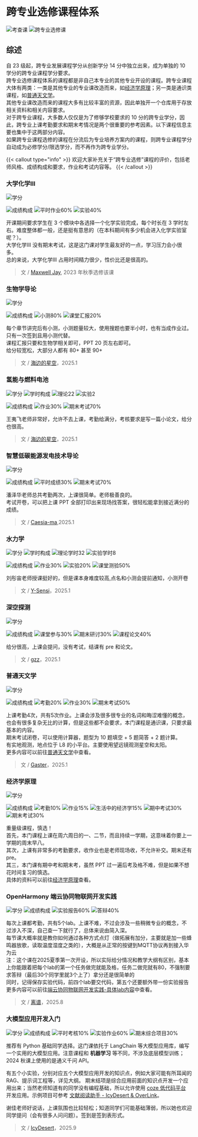 # 跨专业选修课程体系

<!--
1. 通过 [Shields.io](https://shields.io/) 生成如下的徽章，标注课程的基本信息。
2. 请根据课程的具体内容增删仓库的子文件夹。子文件夹建议使用小写英文，并且添加 README.md。
3. 关于课程的描述可以不止以下几个方面，酌情增删。
4. hoa.moe 生成本课程对应页面后，请将页面链接复制到 GitHub 仓库的 About/Website 中。
5. 可以在 GitHub 页面的 About/Topics 中为课程添加话题名称。
-->

![考查课](https://img.shields.io/badge/%E8%80%83%E6%9F%A5%E8%AF%BE-green)
![跨专业选修课](https://img.shields.io/badge/%E8%B7%A8%E4%B8%93%E4%B8%9A%E9%80%89%E4%BF%AE%E8%AF%BE-lightskyblue)

## 综述

自 23 级起，跨专业发展课程学分从创新学分 14 分中独立出来，成为单独的 10 学分的跨专业课程学分要求。<br>
跨专业选修课程体系的课程都是非自己本专业的其他专业开设的课程。跨专业课程大体有两类：一类是其他专业的专业课改造而来，如[经济学原理](https://hoa.moe/docs/cross-specialty/chem1012/)；另一类是通识类课程，如[普通天文学](https://hoa.moe/docs/cross-specialty/spst1004/)。<br>
其他专业课改造而来的课程大多有比较丰富的资源，因此单独开一个仓库用于存放相关资料和相关内容要求。<br>
对于跨专业课程，大多数人仅仅是为了修够学校要求的 10 分的跨专业学分，因此，跨专业上课考勤要求和期末考情况是两个很重要的参考因素。以下课程信息主要也集中于这两部分内容。<br>
如果跨专业课程选修的课程在分流后为专业培养方案内的课程，则跨专业课程学分自动成为必修学分/限选学分，而不再作为跨专业学分。

{{< callout type="info" >}}
  欢迎大家补充关于“跨专业选修”课程的评价，包括老师风格、成绩构成和要求，作业和考试内容等。
{{< /callout >}}

### 大学化学III

![学分](https://img.shields.io/badge/%E5%AD%A6%E5%88%86-2-moccasin)

![成绩构成](https://img.shields.io/badge/%E6%88%90%E7%BB%A9%E6%9E%84%E6%88%90-gold)
![平时作业60%](https://img.shields.io/badge/平时作业-60%25-wheat)
![实验40%](https://img.shields.io/badge/实验-40%25-wheat)

开课期间要求学生在 3 个模块中各选择一个化学实验完成，每个时长在 3 学时左右。难度整体都一般，还是挺有意思的（在本科期间有多少机会进入化学实验室呢？）。<br>
大学化学III 没有期末考试，这是这门课对学生最友好的一点，学习压力会小很多。<br>
总的来说，大学化学III 占用时间精力很少，性价比还是很高的。

> 文 / [Maxwell Jay](https://github.com/MaxwellJay256), 2023 年秋季选修该课

### 生物学导论

![学分](https://img.shields.io/badge/%E5%AD%A6%E5%88%86-2-moccasin)

![成绩构成](https://img.shields.io/badge/%E6%88%90%E7%BB%A9%E6%9E%84%E6%88%90-gold)
![小测80%](https://img.shields.io/badge/小测-80%25-wheat)
![课堂汇报20%](https://img.shields.io/badge/课堂汇报-20%25-wheat)

每个章节讲完后有小测，小测题量较大，使用搜题也要半小时，也有当成作业过。<br>
只有一次签到且用小测代替。<br>
课程汇报只要和生物学相关即可，PPT 20 页左右即可。<br>
给分较宽松，大部分人都有 80+ 甚至 90+

> 文 / [海边的星空](https://)，2025.1

### 氢能与燃料电池

![学分](https://img.shields.io/badge/%E5%AD%A6%E5%88%86-1.5-moccasin)
![学时构成](https://img.shields.io/badge/学时构成-gold)
![理论22](https://img.shields.io/badge/理论-22-wheat)
![实验2](https://img.shields.io/badge/实验-2-wheat)

![成绩构成](https://img.shields.io/badge/%E6%88%90%E7%BB%A9%E6%9E%84%E6%88%90-gold)
![作业30%](https://img.shields.io/badge/%E4%BD%9C%E4%B8%9A-40%25-wheat)
![期末考试70%](https://img.shields.io/badge/%E6%9C%9F%E6%9C%AB%E8%80%83%E8%AF%95-60%25-wheat)

王夷飞老师非常好，允许不去上课，考勤给满分，考核要求是写一篇小论文，给分也很高。

> 文 / [海边的星空]()，2025.1

### 智慧低碳能源发电技术导论

![学分](https://img.shields.io/badge/%E5%AD%A6%E5%88%86-2-moccasin)

![成绩构成](https://img.shields.io/badge/%E6%88%90%E7%BB%A9%E6%9E%84%E6%88%90-gold)
![平时成绩30%](https://img.shields.io/badge/平时成绩-30%25-wheat)
![期末考试70%](https://img.shields.io/badge/%E6%9C%9F%E6%9C%AB%E8%80%83%E8%AF%95-70%25-wheat)

潘泽华老师总共考勤两次，上课很简单。老师极善良的。<br>
考试开卷，可以把上课 PPT 全部打印出来现场找答案，很轻松能拿到接近满分的成绩。

> 文 / [Caesia-ma](https://github.com/Caesia-ma/),2025.1

### 水力学

![学分](https://img.shields.io/badge/%E5%AD%A6%E5%88%86-2.5-moccasin)
![学时构成](https://img.shields.io/badge/学时构成-gold)
![理论学时32](https://img.shields.io/badge/理论学时-32-wheat)
![实验学时8](https://img.shields.io/badge/实验学时-8-wheat)

![成绩构成](https://img.shields.io/badge/%E6%88%90%E7%BB%A9%E6%9E%84%E6%88%90-gold)
![作业30%](https://img.shields.io/badge/%E4%BD%9C%E4%B8%9A-30%25-wheat)
![实验20%](https://img.shields.io/badge/实验-20%25-wheat)
![课堂测验50%](https://img.shields.io/badge/课堂测验-50%25-wheat)

刘彤宙老师授课挺好的，但是课本身难度较高,点名和小测会提前通知，小测开卷
    
> 文 / [Y-Sensi](https://github.com/Y-Sensi)，2025.1

### 深空探测

![学分](https://img.shields.io/badge/%E5%AD%A6%E5%88%86-2-moccasin)

![成绩构成](https://img.shields.io/badge/%E6%88%90%E7%BB%A9%E6%9E%84%E6%88%90-gold)
![课堂参与30%](https://img.shields.io/badge/课堂参与-30%25-wheat)
![期末研讨30%](https://img.shields.io/badge/期末研讨-30%25-wheat)
![课程论文40%](https://img.shields.io/badge/课程论文-40%25-wheat)

给分很高，上课会提问，没有考试，结课有 pre 和论文。

> 文 / [gzz](https://github.com/gzz677)，2025.1

### 普通天文学

![学分](https://img.shields.io/badge/%E5%AD%A6%E5%88%86-2-moccasin)

![成绩构成](https://img.shields.io/badge/%E6%88%90%E7%BB%A9%E6%9E%84%E6%88%90-gold)
![考勤20%](https://img.shields.io/badge/考勤-20%25-wheat)
![作业30%](https://img.shields.io/badge/%E4%BD%9C%E4%B8%9A-30%25-wheat)
![期末考试50%](https://img.shields.io/badge/%E6%9C%9F%E6%9C%AB%E8%80%83%E8%AF%95-60%25-wheat)

上课考勤4次，共有5次作业。上课会涉及很多很专业的名词和晦涩难懂的概念，也会有很多复杂无比的计算，但是这些都不会要求，本门课程是通识课，只要求最基本的内容。<br>
期末考试闭卷，可以使用计算器，题型为 10 题填空 + 5 题简答 + 2 题计算。<br>
有实地观测，地点位于 L8 的小平台。主要使用望远镜观测星空和太阳。<br>
更多内容可以前往[普通天文学](https://hoa.moe/docs/cross-specialty/spst1004/)中查看。

> 文 / [Gaster](https://github.com/WDGaster703)，2025.1

### 经济学原理

![学分](https://img.shields.io/badge/%E5%AD%A6%E5%88%86-4-moccasin)

![成绩构成](https://img.shields.io/badge/%E6%88%90%E7%BB%A9%E6%9E%84%E6%88%90-gold)
![考勤10%](https://img.shields.io/badge/考勤-10%25-wheat)
![作业15%](https://img.shields.io/badge/%E4%BD%9C%E4%B8%9A-15%25-wheat)
![生活中的经济学15%](https://img.shields.io/badge/生活中的经济学-15%25-wheat)
![期中考试30%](https://img.shields.io/badge/期中考试-30%25-wheat)
![期末考试30%](https://img.shields.io/badge/%E6%9C%9F%E6%9C%AB%E8%80%83%E8%AF%95-30%25-wheat)

重量级课程，慎选！<br>
首先，本门课程上课在周六周日的一、二节，而且持续一学期，这意味着你要上一学期的周末早八。<br>
其次，上课有非常多的考勤要求，收作业也是老师现场收，不允许补交。期末还有pre。<br>
其三，本门课有期中考和期末考，虽然 PPT 过一遍后考及格不难，但是如果不想花时间复习的慎选。<br>
具体的资料可以前往[经济学原理](https://hoa.moe/docs/cross-specialty/econ2005f/)查看。

### OpenHarmony 端云协同物联网开发实践

![学分](https://img.shields.io/badge/%E5%AD%A6%E5%88%86-1-moccasin)
![成绩构成](https://img.shields.io/badge/%E6%88%90%E7%BB%A9%E6%9E%84%E6%88%90-gold)
![实验报告60%](https://img.shields.io/badge/实验报告-60%25-wheat)
![答辩40%](https://img.shields.io/badge/答辩-40%25-wheat)

每次上课都考勤，共有5个lab。上课不难，不过会涉及一些稍微专业的概念，不过涉入不深，自己查一下就行了，总体来说由简入深。<br>
每节课大概率就是教你如何通过各种方式点灯（做拓展有加分，主要就是加一些蜂鸣器放歌，读取温度湿度之类的），大概是从正常的按键到MQTT协议再到接入华为云<br>
注：这个课在2025夏季第一次开设，所以实际给分情况和教学大纲有区别，基本上你能跟着把每个lab的第一个任务做完就能及格，任务二做完就有80，不强制要求答辩（最后30个同学里就3个上了）拿分还是很简单的<br>
同时，记得保存实验代码，前四个lab要交代码，第五个还要额外带一份实验报告<br>
更多内容可以前往[端云协同物联网开发实践-具体lab内容](https://ohiot.p.cs-lab.top/)中查看。

> 文 / [离谱](https://github.com/LiPu-jpg)，2025.8

### 大模型应用开发入门

![学分](https://img.shields.io/badge/%E5%AD%A6%E5%88%86-1-moccasin)
![成绩构成](https://img.shields.io/badge/%E6%88%90%E7%BB%A9%E6%9E%84%E6%88%90-gold)
![平时考核10%](https://img.shields.io/badge/平时考核-10%25-wheat)
![实验作业60%](https://img.shields.io/badge/实验作业-60%25-wheat)
![期末综合项目30%](https://img.shields.io/badge/期末综合项目-30%25-wheat)

推荐有 Python 基础同学选择。这门课依托于 LangChain 等大模型应用库，编写一个实用的大模型应用。注意课程和 **机器学习** 等不同，不涉及底层模型训练；2024 秋课上使用的是通义千问 API。

有五个小实验，分别对应五个大模型应用开发的知识点，例如大家可能有所耳闻的 RAG、提示词工程等，详见大纲。
期末结项是综合应用前面的知识点开发一个应用出来；当然老师知道有的同学没有编程基础，所以允许使用 [coze 低代码平台](https://www.coze.cn/) 开发应用。示例项目可参考 [文献阅读助手 - IcyDesert & OverLink](https://github.com/0verL1nk/LLM_App_Final)。

谢佳老师好说话，上课氛围也比较轻松；知道同学们可能基础薄弱，所以她也欢迎同学提问（会有很多人问问题）。签到是签到表形式。

> 文 / [IcyDesert](https://github.com/IcyDesert)，2025.9

